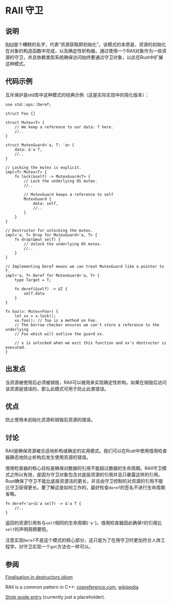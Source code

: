 # RAII 守卫

## 说明

[RAII](https://zh.wikipedia.org/wiki/RAII)是个糟糕的名字，代表“资源获取即初始化”。该模式的本质是，资源的初始化在对象的构造函数中完成，以及确定性析构器。通过使用一个RAII对象作为一些资源的守卫，并且依赖类型系统确保访问始终要通过守卫对象，以此在Rust中扩展这种模式。

## 代码示例

互斥保护是std库中这种模式的经典示例（这是实际实现中的简化版本）：

```rust,ignore
use std::ops::Deref;

struct Foo {}

struct Mutex<T> {
    // We keep a reference to our data: T here.
    //..
}

struct MutexGuard<'a, T: 'a> {
    data: &'a T,
    //..
}

// Locking the mutex is explicit.
impl<T> Mutex<T> {
    fn lock(&self) -> MutexGuard<T> {
        // Lock the underlying OS mutex.
        //..

        // MutexGuard keeps a reference to self
        MutexGuard {
            data: self,
            //..
        }
    }
}

// Destructor for unlocking the mutex.
impl<'a, T> Drop for MutexGuard<'a, T> {
    fn drop(&mut self) {
        // Unlock the underlying OS mutex.
        //..
    }
}

// Implementing Deref means we can treat MutexGuard like a pointer to T.
impl<'a, T> Deref for MutexGuard<'a, T> {
    type Target = T;

    fn deref(&self) -> &T {
        self.data
    }
}

fn baz(x: Mutex<Foo>) {
    let xx = x.lock();
    xx.foo(); // foo is a method on Foo.
    // The borrow checker ensures we can't store a reference to the underlying
    // Foo which will outlive the guard xx.

    // x is unlocked when we exit this function and xx's destructor is executed.
}
```

## 出发点

当资源被使用后必须被销毁，RAII可以被用来实现确定性析构。如果在销毁后访问该资源是错误的，那么此模式可用于防止此类错误。

## 优点

防止使用未初始化资源和销毁后资源的错误。

## 讨论

RAII是确保资源被合适地析构或确定的实用模式。我们可以在Rust中使用借用检查器静态地防止析构后发生使用资源的错误。

借用检查器的核心目标是确保对数据的引用不能超过数据的生命周期。RAII守卫模式之所以有效，是因为守卫对象包含对底层资源的引用并且只暴露这样的引用。Rust确保了守卫不能比底层资源活的更长，并且由守卫控制的对资源的引用不能比守卫获得更长。要了解这是如何工作的，最好检查`deref`的签名不进行生命周期省略。

```rust,ignore
fn deref<'a>(&'a self) -> &'a T {
    //..
}
```

返回的资源引用有与`self`相同的生命周期(`'a'`)。借用检查器因此确保`T`的引用比`self`的声明周期要短。

注意实现`Deref`不是这个模式的核心部分，这只是为了在用守卫时更加符合人体工程学。对守卫实现一个`get`方法也一样可以。

## 参阅

[Finalisation in destructors idiom](../../idioms/dtor-finally.md)

RAII is a common pattern in C++: [cppreference.com](http://en.cppreference.com/w/cpp/language/raii),
[wikipedia][wikipedia].

[wikipedia]: https://en.wikipedia.org/wiki/Resource_Acquisition_Is_Initialization

[Style guide entry](https://doc.rust-lang.org/1.0.0/style/ownership/raii.html)
(currently just a placeholder).
